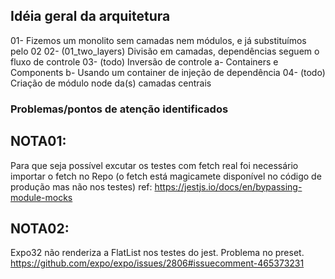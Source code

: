 ## Idéia geral da arquitetura

01- Fizemos um monolito sem camadas nem módulos, e já substituímos pelo 02
02- (01_two_layers) Divisão em camadas, dependências seguem o fluxo de controle
03- (todo) Inversão de controle
  a- Containers e Components
  b- Usando um container de injeção de dependência
04- (todo) Criação de módulo node da(s) camadas centrais

### Problemas/pontos de atenção identificados

## NOTA01:

Para que seja possível excutar os testes com fetch real foi necessário importar
o fetch no Repo (o fetch está magicamete disponível no código de produção mas não nos testes)
ref: https://jestjs.io/docs/en/bypassing-module-mocks

## NOTA02:

Expo32 não renderiza a FlatList nos testes do jest. Problema no preset.
https://github.com/expo/expo/issues/2806#issuecomment-465373231
